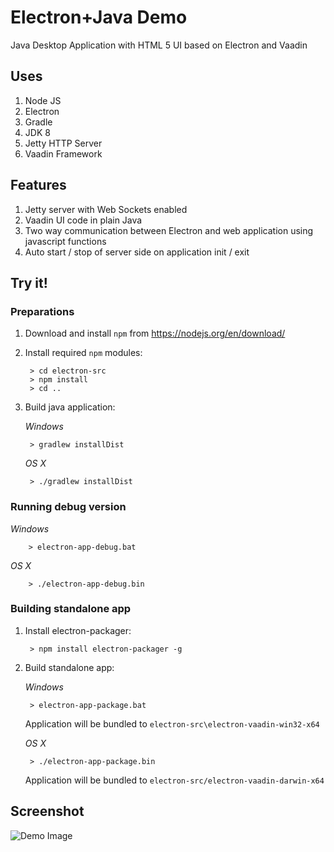 # Electron+Java Demo

Java Desktop Application with HTML 5 UI based on Electron and Vaadin

## Uses

1. Node JS
2. Electron
3. Gradle
4. JDK 8
5. Jetty HTTP Server
6. Vaadin Framework

## Features

1. Jetty server with Web Sockets enabled
2. Vaadin UI code in plain Java
3. Two way communication between Electron and web application using javascript functions
4. Auto start / stop of server side on application init / exit

## Try it!

### Preparations

1. Download and install `npm` from https://nodejs.org/en/download/
2. Install required `npm` modules:

        > cd electron-src
        > npm install
        > cd ..

3. Build java application:

    *Windows*

        > gradlew installDist

    *OS X*

        > ./gradlew installDist        

### Running debug version

*Windows*

        > electron-app-debug.bat

*OS X*

        > ./electron-app-debug.bin

### Building standalone app
        
1. Install electron-packager:

        > npm install electron-packager -g
        
2. Build standalone app:

    *Windows*

        > electron-app-package.bat
        
    Application will be bundled to `electron-src\electron-vaadin-win32-x64`
    

    *OS X*

        > ./electron-app-package.bin

    Application will be bundled to `electron-src/electron-vaadin-darwin-x64`

## Screenshot

![Demo Image](/docs/app-window.png?raw=true "Application Window")
